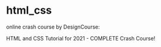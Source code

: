 # html_css

online crash course by DesignCourse:

HTML and CSS Tutorial for 2021 - COMPLETE Crash Course!
